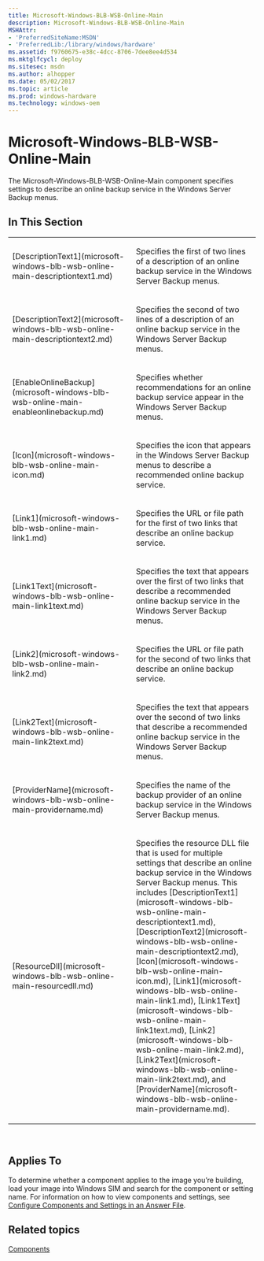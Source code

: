 ```yaml
---
title: Microsoft-Windows-BLB-WSB-Online-Main
description: Microsoft-Windows-BLB-WSB-Online-Main
MSHAttr:
- 'PreferredSiteName:MSDN'
- 'PreferredLib:/library/windows/hardware'
ms.assetid: f9760675-e38c-4dcc-8706-7dee8ee4d534
ms.mktglfcycl: deploy
ms.sitesec: msdn
ms.author: alhopper
ms.date: 05/02/2017
ms.topic: article
ms.prod: windows-hardware
ms.technology: windows-oem
---
```


# Microsoft-Windows-BLB-WSB-Online-Main


The Microsoft-Windows-BLB-WSB-Online-Main component specifies settings to describe an online backup service in the Windows Server Backup menus.

## In This Section


<table>
<colgroup>
<col width="50%" />
<col width="50%" />
</colgroup>
<tbody>
<tr class="odd">
<td><p>[DescriptionText1](microsoft-windows-blb-wsb-online-main-descriptiontext1.md)</p></td>
<td><p>Specifies the first of two lines of a description of an online backup service in the Windows Server Backup menus.</p></td>
</tr>
<tr class="even">
<td><p>[DescriptionText2](microsoft-windows-blb-wsb-online-main-descriptiontext2.md)</p></td>
<td><p>Specifies the second of two lines of a description of an online backup service in the Windows Server Backup menus.</p></td>
</tr>
<tr class="odd">
<td><p>[EnableOnlineBackup](microsoft-windows-blb-wsb-online-main-enableonlinebackup.md)</p></td>
<td><p>Specifies whether recommendations for an online backup service appear in the Windows Server Backup menus.</p></td>
</tr>
<tr class="even">
<td><p>[Icon](microsoft-windows-blb-wsb-online-main-icon.md)</p></td>
<td><p>Specifies the icon that appears in the Windows Server Backup menus to describe a recommended online backup service.</p></td>
</tr>
<tr class="odd">
<td><p>[Link1](microsoft-windows-blb-wsb-online-main-link1.md)</p></td>
<td><p>Specifies the URL or file path for the first of two links that describe an online backup service.</p></td>
</tr>
<tr class="even">
<td><p>[Link1Text](microsoft-windows-blb-wsb-online-main-link1text.md)</p></td>
<td><p>Specifies the text that appears over the first of two links that describe a recommended online backup service in the Windows Server Backup menus.</p></td>
</tr>
<tr class="odd">
<td><p>[Link2](microsoft-windows-blb-wsb-online-main-link2.md)</p></td>
<td><p>Specifies the URL or file path for the second of two links that describe an online backup service.</p></td>
</tr>
<tr class="even">
<td><p>[Link2Text](microsoft-windows-blb-wsb-online-main-link2text.md)</p></td>
<td><p>Specifies the text that appears over the second of two links that describe a recommended online backup service in the Windows Server Backup menus.</p></td>
</tr>
<tr class="odd">
<td><p>[ProviderName](microsoft-windows-blb-wsb-online-main-providername.md)</p></td>
<td><p>Specifies the name of the backup provider of an online backup service in the Windows Server Backup menus.</p></td>
</tr>
<tr class="even">
<td><p>[ResourceDll](microsoft-windows-blb-wsb-online-main-resourcedll.md)</p></td>
<td><p>Specifies the resource DLL file that is used for multiple settings that describe an online backup service in the Windows Server Backup menus. This includes [DescriptionText1](microsoft-windows-blb-wsb-online-main-descriptiontext1.md), [DescriptionText2](microsoft-windows-blb-wsb-online-main-descriptiontext2.md), [Icon](microsoft-windows-blb-wsb-online-main-icon.md), [Link1](microsoft-windows-blb-wsb-online-main-link1.md), [Link1Text](microsoft-windows-blb-wsb-online-main-link1text.md), [Link2](microsoft-windows-blb-wsb-online-main-link2.md), [Link2Text](microsoft-windows-blb-wsb-online-main-link2text.md), and [ProviderName](microsoft-windows-blb-wsb-online-main-providername.md).</p></td>
</tr>
</tbody>
</table>

 

## Applies To


To determine whether a component applies to the image you’re building, load your image into Windows SIM and search for the component or setting name. For information on how to view components and settings, see [Configure Components and Settings in an Answer File](https://msdn.microsoft.com/library/windows/hardware/dn915078).

## Related topics


[Components](components-b-unattend.md)

 

 







